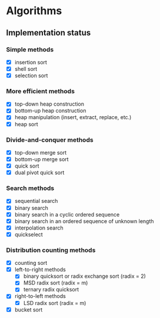 # Algorithms

## Implementation status

### Simple methods

- [x] insertion sort
- [x] shell sort
- [x] selection sort

### More efficient methods

- [x] top-down heap construction
- [x] bottom-up heap construction
- [x] heap manipulation (insert, extract, replace, etc.)
- [x] heap sort

### Divide-and-conquer methods

- [x] top-down merge sort
- [x] bottom-up merge sort
- [x] quick sort
- [x] dual pivot quick sort

### Search methods

- [x] sequential search
- [x] binary search
- [x] binary search in a cyclic ordered sequence
- [x] binary search in an ordered sequence of unknown length
- [x] interpolation search
- [x] quickselect

### Distribution counting methods

- [x] counting sort
- [x] left-to-right methods
  - [x] binary quicksort or radix exchange sort (radix = 2)
  - [x] MSD radix sort (radix = m)
  - [x] ternary radix quicksort
- [x] right-to-left methods
  - [x] LSD radix sort (radix = m)
- [x] bucket sort
